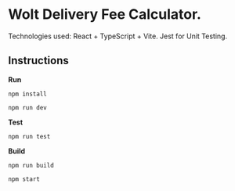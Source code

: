 # Wolt Delivery Fee Calculator.

Technologies used: React + TypeScript + Vite. Jest for Unit Testing.

## Instructions

**Run**

`npm install`

`npm run dev`

**Test**

`npm run test`

**Build**

`npm run build`

`npm start`
